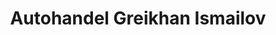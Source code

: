 ---
title: "Autohandel Greikhan Ismailov"
url: /gutenborn/autohandel-greikhan-ismailov/
shop: Autohaus
---
